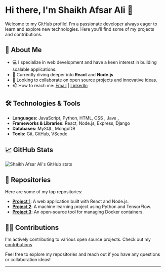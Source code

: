 # Hi there, I'm Shaikh Afsar Ali 👋

Welcome to my GitHub profile! I'm a passionate developer always eager to learn and explore new technologies. Here you'll find some of my projects and contributions.

## 🚀 About Me
- 💻 I specialize in web development and have a keen interest in building scalable applications.
- 🌱 Currently diving deeper into **React** and **Node.js**.
- 👯 Looking to collaborate on open source projects and innovative ideas.
- 📫 How to reach me: [Email](mailto:shaikhafsaralli@example.com) | [LinkedIn](www.linkedin.com/in/shaikhafsaralli92
)

## 🛠️ Technologies & Tools
- **Languages:** JavaScript, Python, HTML, CSS , Java ,
- **Frameworks & Libraries:** React, Node.js, Express, Django
- **Databases:** MySQL, MongoDB
- **Tools:** Git, GitHub, VScode

## 📈 GitHub Stats
![Shaikh Afsar Ali's GitHub stats](https://github-readme-stats.vercel.app/api?username=shaikhafsaralli&show_icons=true&theme=radical)

## 📂 Repositories
Here are some of my top repositories:

- [**Project 1**](https://github.com/shaikhafsaralli/project1): A web application built with React and Node.js.
- [**Project 2**](https://github.com/shaikhafsaralli/project2): A machine learning project using Python and TensorFlow.
- [**Project 3**](https://github.com/shaikhafsaralli/project3): An open-source tool for managing Docker containers.

## 👨‍💻 Contributions
I'm actively contributing to various open source projects. Check out my [contributions](https://github.com/shaikhafsaralli?tab=overview&from=2025-01-01&to=2025-12-31).

Feel free to explore my repositories and reach out if you have any questions or collaboration ideas!

---

